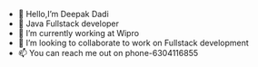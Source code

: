 - 👋 Hello,I’m Deepak Dadi
- 👀 Java Fullstack developer 
- 🌱 I’m currently working at Wipro 
- 💞️ I’m looking to collaborate to work on Fullstack development 
- 📫 You can reach me out on phone-6304116855

<!---
dadipydideepak/dadipydideepak is a ✨ special ✨ repository because its `README.md` (this file) appears on your GitHub profile.
You can click the Preview link to take a look at your changes.
--->
